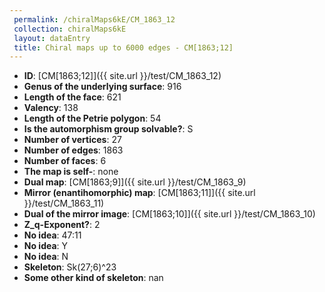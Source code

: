 ```yaml
--- 
 permalink: /chiralMaps6kE/CM_1863_12 
 collection: chiralMaps6kE
 layout: dataEntry
 title: Chiral maps up to 6000 edges - CM[1863;12]
---
```


- **ID**: [CM[1863;12]]({{ site.url }}/test/CM_1863_12)
- **Genus of the underlying surface**: 916
- **Length of the face**: 621
- **Valency**: 138
- **Length of the Petrie polygon**: 54
- **Is the automorphism group solvable?**: S
- **Number of vertices**: 27
- **Number of edges**: 1863
- **Number of faces**: 6
- **The map is self-**: none
- **Dual map**: [CM[1863;9]]({{ site.url }}/test/CM_1863_9)
- **Mirror (enantihomorphic) map**: [CM[1863;11]]({{ site.url }}/test/CM_1863_11)
- **Dual of the mirror image**: [CM[1863;10]]({{ site.url }}/test/CM_1863_10)
- **Z_q-Exponent?**: 2
- **No idea**:  47:11
- **No idea**: Y
- **No idea**: N
- **Skeleton**: Sk(27;6)^23
- **Some other kind of skeleton**: nan

